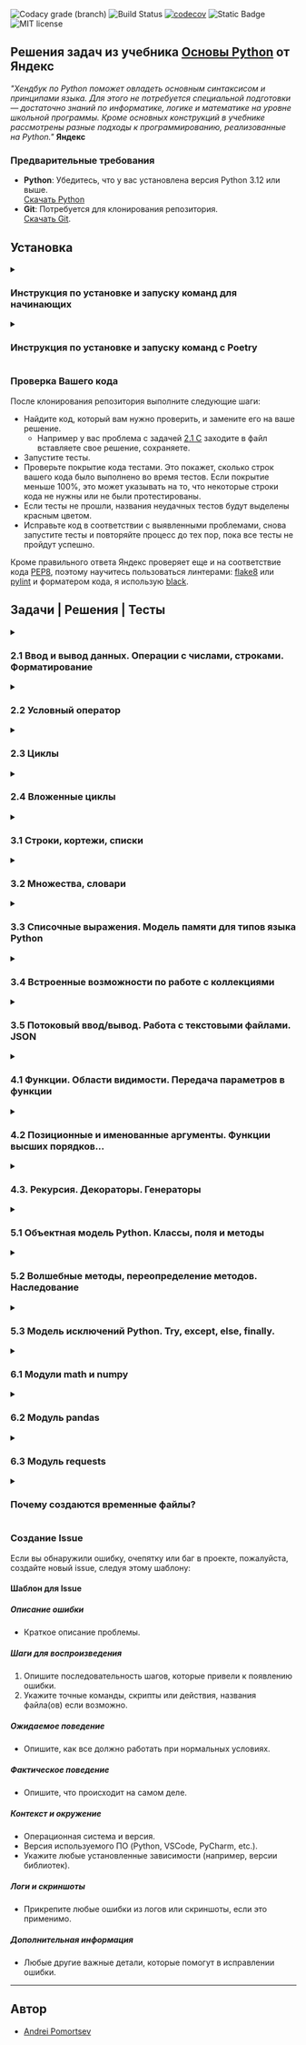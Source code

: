 ![Codacy grade (branch)](https://img.shields.io/codacy/grade/63f71a9c86ce4a0492af52c23628b78a/main)
![Build Status](https://github.com/andreypomortsev/yndx-python-handbook/actions/workflows/ci.yml/badge.svg)
[![codecov](https://codecov.io/gh/andreypomortsev/yndx-python-handbook/branch/main/graph/badge.svg?token=WPUYVICKGT)](https://codecov.io/gh/andreypomortsev/yndx-python-handbook)
![Static Badge](https://img.shields.io/badge/Python-3.12%2B-blue)
![MIT license](https://img.shields.io/badge/License-MIT-blue.svg)

## Решения задач из учебника [Основы Python](https://education.yandex.ru/handbook/python) от Яндекс

_"Хендбук по Python поможет овладеть основным синтаксисом и принципами языка. Для этого не потребуется специальной подготовки — достаточно знаний по информатике, логике и математике на уровне школьной программы. Кроме основных конструкций в учебнике рассмотрены разные подходы к программированию, реализованные на Python."_ **Яндекс**

### Предварительные требования

- **Python**: Убедитесь, что у вас установлена версия Python 3.12 или выше.\
[Скачать Python](https://www.python.org/downloads/)
- **Git**: Потребуется для клонирования репозитория.\
[Скачать Git](https://git-scm.com/downloads).

## Установка

<details>
<summary><h3>Инструкция по установке и запуску команд для начинающих</h3></summary>

### Шаги установки (без использования venv)

1. **Клонируйте репозиторий**:
   ```bash
   git clone https://github.com/andreypomortsev/yndx-python-handbook
   cd yndx-python-handbook
   ```

2. **Установите зависимости**:
   Установите все необходимые пакеты из файла `requirements.txt`:

   ```bash
   pip install -r requirements.txt
   ```

#### Форматирование кода по PEP8

Для форматирования кода с использованием `black` и сортировка импортов `isort`:
```bash
black . --line-length=79
isort .
```

#### Запуск всех тестов

Запустите все тесты из директории `tests`:
```bash
pytest
```

#### Запуск всех тестов в режиме отладки

Чтобы увидеть расширенные логи во время тестов:
```bash
pytest -vv
```

#### Запуск тестов для конкретного параграфа

Чтобы запустить тесты только для задач в определенной папке (например, `2.1`), используйте:
```bash
pytest tests/2.1
```

#### Запуск тестов для конкретной задачи

Для тестирования отдельной задачи (например, задачи `Q` из папки `2.3`):
```bash
pytest tests/2.3/test_23_q.py
```

#### Создание отчета о покрытии тестами в формате HTML

Чтобы сгенерировать HTML-отчет по покрытию:
```bash
pytest --cov-report html
```

После выполнения этой команды отчет будет доступен в `htmlcov/index.html`.

#### Создание отчета о покрытии тестами в формате XML

Для генерации отчета в формате XML:
```bash
pytest --cov-report xml
```

#### Запуск линтера flake8

Чтобы проверить код на ошибки стиля и потенциальные проблемы:
```bash
flake8 .
```

---

##### Примечание
Эти команды позволяют вручную выполнять все основные задачи по тестированию и форматированию кода в проекте.

</details>

<details>
<summary><h3>Инструкция по установке и запуску команд с Poetry</h3></summary>

### Установка Poetry

- **Windows**:

  ```powershell
  (Invoke-WebRequest -Uri https://install.python-poetry.org -UseBasicParsing).Content | py -
  ```

- **Unix-like OS (Linux/macOS)**:

  ```sh
  curl -sSL https://install.python-poetry.org | python3 -
  ```

#### Проверка успешной установки Poetry

```sh
poetry --version
```

### Шаги установки c poetry

1. **Клонируйте репозиторий**:
   ```bash
   git clone https://github.com/andreypomortsev/yndx-python-handbook
   cd yndx-python-handbook
   ```

2. **Установите зависимости и создайтк виртуальное окружение**:
   - **Windows**:

  ```powershell
  pip install poetry -q
  poetry install
  poetry shell
  ```

  - **Unix-like OS (Linux/macOS)**:

    ```sh
    make setup
    ```

#### Форматирование кода (PEP8)

- **Windows**:

  ```powershell
  poetry run black . --line-length=79
  poetry run isort .
  ```

- **Unix-like OS (Linux/macOS)**:

  ```sh
  make format
  ```

#### Запуск тестов

- **Все тесты в репозитории**:

  - **Windows**:

    ```powershell
    poetry run pytest
    ```

  - **Unix-like OS (Linux/macOS)**:

    ```sh
    make test
    ```

- **Тесты в дебаг-режиме**:

  - **Windows**:

    ```powershell
    poetry run pytest -vv
    ```

  - **Unix-like OS (Linux/macOS)**:

    ```sh
    make debug
    ```

- **Запуск тестов для отдельного параграфа (например, 2.1)**:

  - **Windows**:

    ```powershell
    poetry run pytest tests\2.1
    ```

  - **Unix-like OS (Linux/macOS)**:

    ```sh
    make test-dir-2.1
    ```

- **Запуск теста для одной задачи (например, тест задачи Q в параграфе 2.3)**:

  - **Windows**:

    ```powershell
    poetry run pytest tests\2.3\test_23_q.py
    ```

  - **Unix-like OS (Linux/macOS)**:

    ```sh
    make test-file-2.3-Q
    ```

#### Генерация отчётов покрытия тестами

- **HTML Отчёт**:

  - **Windows**:

    ```powershell
    poetry run pytest --cov-report=html
    ```

  - **Unix-like OS (Linux/macOS)**:

    ```sh
    make test-report-html
    ```

  После выполнения откройте файл `htmlcov/index.html` для просмотра отчёта.

- **XML Отчёт**:

  - **Windows**:

    ```powershell
    poetry run pytest --cov-report=xml
    ```

  - **Unix-like OS (Linux/macOS)**:

    ```sh
    make test-report-xml
    ```

#### Линтинг с flake8

- **Windows**:

  ```powershell
  poetry run flake8 .
  ```

- **Unix-like OS (Linux/macOS)**:

  ```sh
  make lint
  ```

#### Форматирование кода с black и isort

- **Windows**:

  ```powershell
  poetry run black . --line-length=79
  poetry run isort .
  ```

- **Unix-like OS (Linux/macOS)**:

  ```sh
  make format
  ```

#### Удаление лишних файлов

- **Windows**:

  ```powershell
  find . -name '*.pyc' -delete
  find . -name '__pycache__' -delete
  find ../. -name '.coverage' -delete
  ```

- **Unix-like OS (Linux/macOS)**:

  ```sh
  make clean
  ```

---

##### Примечания

- Для пользователей **Windows**: все команды выполняются через `poetry run`, чтобы обеспечить совместимость с системой.
- Для пользователей **Unix-like OS**: можно использовать как `make` для упрощения команд, так и команды для **Windows**.

</details>

</details>

### Проверка Вашего кода

После клонирования репозитория выполните следующие шаги:

- Найдите код, который вам нужно проверить, и замените его на ваше решение.
  - Например у вас проблема с задачей [2.1 C](./solutions/2.1/c.py) заходите в файл вставляете свое решение, сохраняете.
- Запустите тесты.
- Проверьте покрытие кода тестами. Это покажет, сколько строк вашего кода было выполнено во время тестов. Если покрытие меньше 100%, это может указывать на то, что некоторые строки кода не нужны или не были протестированы.
- Если тесты не прошли, названия неудачных тестов будут выделены красным цветом.
- Исправьте код в соответствии с выявленными проблемами, снова запустите тесты и повторяйте процесс до тех пор, пока все тесты не пройдут успешно.

Кроме правильного ответа Яндекс проверяет еще и на соответствие кода [PEP8](https://github.com/Searge/mipt_oop/blob/master/week_1/readme.md), поэтому научитесь пользоваться линтерами: [flake8](https://flake8.pycqa.org/en/latest/) или [pylint](https://pypi.org/project/pylint/) и форматером кода, я использую [black](https://black.readthedocs.io/en/stable/index.html).

## Задачи | Решения | Тесты

<details>

<summary><h3>2.1 Ввод и вывод данных. Операции с числами, строками. Форматирование</h3></summary>

- [Теория Ввод и вывод данных. Операции с числами, строками. Форматирование](https://education.yandex.ru/handbook/python/article/vvod-i-vyvod-dannykh-operatsii-s-chislami-strokami-formatirovaniye)
  
### [Тестовые данные для задач](./tests/data/test_data_21.py)
  
| Задачи               | Решения              | Тесты                |
|----------------------|----------------------|----------------------|
| А. [Привет, Яндекс!](./problems/russian/2.1/problem_21_a_ru.md) | [✅](./solutions/2.1/21_a.py) | [✅](./tests/2.1/test_21_a.py) |
| B. [Привет, всем!](./problems/russian/2.1/problem_21_b_ru.md) | [✅](./solutions/2.1/21_b.py) | [✅](./tests/2.1/test_21_b.py) |
| C. [Излишняя автоматизация](./problems/russian/2.1/problem_21_c_ru.md) | [✅](./solutions/2.1/21_c.py) | [✅](./tests/2.1/test_21_c.py) |
| D. [Сдача](./problems/russian/2.1/problem_21_d_ru.md) | [✅](./solutions/2.1/21_d.py) | [✅](./tests/2.1/test_21_d.py) |
| E. [Магазин](./problems/russian/2.1/problem_21_e_ru.md) | [✅](./solutions/2.1/21_e.py) | [✅](./tests/2.1/test_21_e.py) |
| F. [Чек](./problems/russian/2.1/problem_21_f_ru.md) | [✅](./solutions/2.1/21_f.py) | [✅](./tests/2.1/test_21_f.py) |
| G. [Делу — время, потехе — час](./problems/russian/2.1/problem_21_g_ru.md) | [✅](./solutions/2.1/21_g.py) | [✅](./tests/2.1/test_21_g.py) |
| H. [Наказание](./problems/russian/2.1/problem_21_h_ru.md) | [✅](./solutions/2.1/21_h.py) | [✅](./tests/2.1/test_21_h.py) |
| I. [Деловая колбаса](./problems/russian/2.1/problem_21_i_ru.md) | [✅](./solutions/2.1/21_i.py) | [✅](./tests/2.1/test_21_i.py) |
| J. [Детский сад — штаны на лямках](./problems/russian/2.1/problem_21_j_ru.md) | [✅](./solutions/2.1/21_j.py) | [✅](./tests/2.1/test_21_j.py) |
| K. [Автоматизация игры](./problems/russian/2.1/problem_21_k_ru.md) | [✅](./solutions/2.1/21_k.py) | [✅](./tests/2.1/test_21_k.py) |
| L. [Интересное сложение](./problems/russian/2.1/problem_21_l_ru.md) | [✅](./solutions/2.1/21_l.py) | [✅](./tests/2.1/test_21_l.py) |
| M. [Дед Мороз и конфеты](./problems/russian/2.1/problem_21_m_ru.md) | [✅](./solutions/2.1/21_m.py) | [✅](./tests/2.1/test_21_m.py) |
| N. [Шарики и ручки](./problems/russian/2.1/problem_21_n_ru.md) | [✅](./solutions/2.1/21_n.py) | [✅](./tests/2.1/test_21_n.py) |
| O. [В ожидании доставки](./problems/russian/2.1/problem_21_o_ru.md) | [✅](./solutions/2.1/21_o.py) | [✅](./tests/2.1/test_21_o.py) |
| P. [Доставка](./problems/russian/2.1/problem_21_p_ru.md) | [✅](./solutions/2.1/21_p.py) | [✅](./tests/2.1/test_21_p.py) |
| Q. [Ошибка кассового аппарата](./problems/russian/2.1/problem_21_q_ru.md) | [✅](./solutions/2.1/21_q.py) | [✅](./tests/2.1/test_21_q.py) |
| R. [Сдача 10](./problems/russian/2.1/problem_21_r_ru.md) | [✅](./solutions/2.1/21_r.py) | [✅](./tests/2.1/test_21_r.py) |
| S. [Украшение чека](./problems/russian/2.1/problem_21_s_ru.md) | [✅](./solutions/2.1/21_s.py) | [✅](./tests/2.1/test_21_s.py) |
| T. [Мухи отдельно, котлеты отдельно](./problems/russian/2.1/problem_21_t_ru.md) | [✅](./solutions/2.1/21_t.py) | [✅](./tests/2.1/test_21_t.py) |

</details>

<details>
<summary><h3>2.2 Условный оператор</h3></summary>

- [Теория Условный оператор](https://education.yandex.ru/handbook/python/article/uslovnyy-operator)

### [Тестовые данные для задач](./tests/data/test_data_22.py)

| Задачи               | Решения              | Тесты                |
|----------------------|----------------------|----------------------|
| А. [Просто здравствуй, просто как дела](./problems/russian/2.2/problem_22_a_ru.md) | [✅](./solutions/2.2/22_a.py) | [✅](./tests/2.2/test_22_a.py) |
| B. [Кто быстрее?](./problems/russian/2.2/problem_22_b_ru.md) | [✅](./solutions/2.2/22_b.py) | [✅](./tests/2.2/test_22_b.py) |
| C. [Кто быстрее на этот раз?](./problems/russian/2.2/problem_22_c_ru.md) | [✅](./solutions/2.2/22_c.py) | [✅](./tests/2.2/test_22_c.py) |
| D. [Список победителей](./problems/russian/2.2/problem_22_d_ru.md) | [✅](./solutions/2.2/22_d.py) | [✅](./tests/2.2/test_22_d.py) |
| E. [Яблоки](./problems/russian/2.2/problem_22_e_ru.md) | [✅](./solutions/2.2/22_e.py) | [✅](./tests/2.2/test_22_e.py) |
| F. [Сила прокрастинации](./problems/russian/2.2/problem_22_f_ru.md) | [✅](./solutions/2.2/22_f.py) | [✅](./tests/2.2/test_22_f.py) |
| G. [А роза упала на лапу Азора](./problems/russian/2.2/problem_22_g_ru.md) | [✅](./solutions/2.2/22_g.py) | [✅](./tests/2.2/test_22_g.py) |
| H. [Зайка — 1](./problems/russian/2.2/problem_22_h_ru.md) | [✅](./solutions/2.2/22_h.py) | [✅](./tests/2.2/test_22_h.py) |
| I. [Первому игроку приготовиться](./problems/russian/2.2/problem_22_i_ru.md) | [✅](./solutions/2.2/22_i.py) | [✅](./tests/2.2/test_22_i.py) |
| J. [Лучшая защита — шифрование](./problems/russian/2.2/problem_22_j_ru.md) | [✅](./solutions/2.2/22_j.py) | [✅](./tests/2.2/test_22_j.py) |
| K. [Красота спасёт мир](./problems/russian/2.2/problem_22_k_ru.md) | [✅](./solutions/2.2/22_k.py) | [✅](./tests/2.2/test_22_k.py) |
| L. [Музыкальный инструмент](./problems/russian/2.2/problem_22_l_ru.md) | [✅](./solutions/2.2/22_l.py) | [✅](./tests/2.2/test_22_l.py) |
| M. [Властелин Чисел: Братство общей цифры](./problems/russian/2.2/problem_22_m_ru.md) | [✅](./solutions/2.2/22_m.py) | [✅](./tests/2.2/test_22_m.py) |
| N. [Властелин Чисел: Две Башни](./problems/russian/2.2/problem_22_n_ru.md) | [✅](./solutions/2.2/22_n.py) | [✅](./tests/2.2/test_22_n.py) |
| O. [Властелин Чисел: Возвращение Цезаря](./problems/russian/2.2/problem_22_o_ru.md) | [✅](./solutions/2.2/22_o.py) | [✅](./tests/2.2/test_22_o.py) |
| P. [Легенды велогонок возвращаются: кто быстрее?](./problems/russian/2.2/problem_22_p_ru.md) | [✅](./solutions/2.2/22_p.py) | [✅](./tests/2.2/test_22_p.py) |
| Q. [Корень зла](./problems/russian/2.2/problem_22_q_ru.md) | [✅](./solutions/2.2/22_q.py) | [✅](./tests/2.2/test_22_q.py) |
| R. [Территория зла](./problems/russian/2.2/problem_22_r_ru.md) | [✅](./solutions/2.2/22_r.py) | [✅](./tests/2.2/test_22_r.py) |
| S. [Автоматизация безопасности](./problems/russian/2.2/problem_22_s_ru.md) | [✅](./solutions/2.2/22_s.py) | [✅](./tests/2.2/test_22_s.py) |
| T. [Зайка — 2](./problems/russian/2.2/problem_22_t_ru.md) | [✅](./solutions/2.2/22_t.py) | [✅](./tests/2.2/test_22_t.py) |

</details>

<details>
<summary><h3>2.3 Циклы</h3></summary>

- [Теория Циклы](https://education.yandex.ru/handbook/python/article/cikly)

### [Тестовые данные для задач](./tests/data/test_data_23.py)

| Задачи               | Решения              | Тесты                |
|----------------------|----------------------|----------------------|
| А. [Раз, два, три! Ёлочка, гори!](./problems/russian/2.3/problem_23_a_ru.md) | [✅](./solutions/2.3/23_a.py) | [✅](./tests/2.3/test_23_a.py) |
| B. [Зайка — 3](./problems/russian/2.3/problem_23_b_ru.md) | [✅](./solutions/2.3/23_b.py) | [✅](./tests/2.3/test_23_b.py) |
| C. [Считалочка](./problems/russian/2.3/problem_23_c_ru.md) | [✅](./solutions/2.3/23_c.py) | [✅](./tests/2.3/test_23_c.py) |
| D. [Считалочка 2.0](./problems/russian/2.3/problem_23_d_ru.md) | [✅](./solutions/2.3/23_d.py) | [✅](./tests/2.3/test_23_d.py) |
| E. [Внимание! Акция!](./problems/russian/2.3/problem_23_e_ru.md) | [✅](./solutions/2.3/23_e.py) | [✅](./tests/2.3/test_23_e.py) |
| F. [НОД](./problems/russian/2.3/problem_23_f_ru.md) | [✅](./solutions/2.3/23_f.py) | [✅](./tests/2.3/test_23_f.py) |
| G. [НОК](./problems/russian/2.3/problem_23_g_ru.md) | [✅](./solutions/2.3/23_g.py) | [✅](./tests/2.3/test_23_g.py) |
| H. [Излишняя автоматизация 2.0](./problems/russian/2.3/problem_23_h_ru.md) | [✅](./solutions/2.3/23_h.py) | [✅](./tests/2.3/test_23_h.py) |
| I. [Факториал](./problems/russian/2.3/problem_23_i_ru.md) | [✅](./solutions/2.3/23_i.py) | [✅](./tests/2.3/test_23_i.py) |
| J. [Маршрут построен](./problems/russian/2.3/problem_23_j_ru.md) | [✅](./solutions/2.3/23_j.py) | [✅](./tests/2.3/test_23_j.py) |
| K. [Цифровая сумма](./problems/russian/2.3/problem_23_k_ru.md) | [✅](./solutions/2.3/23_k.py) | [✅](./tests/2.3/test_23_k.py) |
| L. [Сильная цифра](./problems/russian/2.3/problem_23_l_ru.md) | [✅](./solutions/2.3/23_l.py) | [✅](./tests/2.3/test_23_l.py) |
| M. [Первому игроку приготовиться 2.0](./problems/russian/2.3/problem_23_m_ru.md) | [✅](./solutions/2.3/23_m.py) | [✅](./tests/2.3/test_23_m.py) |
| N. [Простая задача](./problems/russian/2.3/problem_23_n_ru.md) | [✅](./solutions/2.3/23_n.py) | [✅](./tests/2.3/test_23_n.py) |
| O. [Зайка - 4](./problems/russian/2.3/problem_23_o_ru.md) | [✅](./solutions/2.3/23_o.py) | [✅](./tests/2.3/test_23_o.py) |
| P. [А роза упала на лапу Азора 2.0](./problems/russian/2.3/problem_23_p_ru.md) | [✅](./solutions/2.3/23_p.py) | [✅](./tests/2.3/test_23_p.py) |
| Q. [Чётная чистота](./problems/russian/2.3/problem_23_q_ru.md) | [✅](./solutions/2.3/23_q.py) | [✅](./tests/2.3/test_23_q.py) |
| R. [Простая задача 2.0](./problems/russian/2.3/problem_23_r_ru.md) | [✅](./solutions/2.3/23_r.py) | [✅](./tests/2.3/test_23_r.py) |
| S. [Игра в «Угадайку»](./problems/russian/2.3/problem_23_s_ru.md) | [✅](./solutions/2.3/23_s.py) | [✅](./tests/2.3/test_23_s.py) |
| T. [Хайпанём немножечко!](./problems/russian/2.3/problem_23_t_ru.md) | [✅](./solutions/2.3/23_t.py) | [✅](./tests/2.3/test_23_t.py) |

</details>

<details>
<summary><h3>2.4 Вложенные циклы</h3></summary>

- [Теория Вложенные циклы](https://education.yandex.ru/handbook/python/article/vlozhennye-cikly)

### [Тестовые данные для задач](./tests/data/test_data_24.py)

| Задачи               | Решения              | Тесты                |
|----------------------|----------------------|----------------------|
| А. [Таблица умножения](./problems/russian/2.4/problem_24_a_ru.md) | [✅](./solutions/2.4/24_a.py) | [✅](./tests/2.4/test_24_a.py) |
| B. [Не таблица умножения](./problems/russian/2.4/problem_24_b_ru.md) | [✅](./solutions/2.4/24_b.py) | [✅](./tests/2.4/test_24_b.py) |
| C. [Новогоднее настроение](./problems/russian/2.4/problem_24_c_ru.md) | [✅](./solutions/2.4/24_c.py) | [✅](./tests/2.4/test_24_c.py) |
| D. [Суммарная сумма](./problems/russian/2.4/problem_24_d_ru.md) | [✅](./solutions/2.4/24_d.py) | [✅](./tests/2.4/test_24_d.py) |
| E. [Зайка — 5](./problems/russian/2.4/problem_24_e_ru.md) | [✅](./solutions/2.4/24_e.py) | [✅](./tests/2.4/test_24_e.py) |
| F. [НОД 2.0](./problems/russian/2.4/problem_24_f_ru.md) | [✅](./solutions/2.4/24_f.py) | [✅](./tests/2.4/test_24_f.py) |
| G. [На старт! Внимание! Марш!](./problems/russian/2.4/problem_24_g_ru.md) | [✅](./solutions/2.4/24_g.py) | [✅](./tests/2.4/test_24_g.py) |
| H. [Максимальная сумма](./problems/russian/2.4/problem_24_h_ru.md) | [✅](./solutions/2.4/24_h.py) | [✅](./tests/2.4/test_24_h.py) |
| I. [Большое число](./problems/russian/2.4/problem_24_i_ru.md) | [✅](./solutions/2.4/24_i.py) | [✅](./tests/2.4/test_24_i.py) |
| J. [Мы делили апельсин](./problems/russian/2.4/problem_24_j_ru.md) | [✅](./solutions/2.4/24_j.py) | [✅](./tests/2.4/test_24_j.py) |
| K. [Простая задача 3.0](./problems/russian/2.4/problem_24_k_ru.md) | [✅](./solutions/2.4/24_k.py) | [✅](./tests/2.4/test_24_k.py) |
| L. [Числовой прямоугольник](./problems/russian/2.4/problem_24_l_ru.md) | [✅](./solutions/2.4/24_l.py) | [✅](./tests/2.4/test_24_l.py) |
| M. [Числовой прямоугольник 2.0](./problems/russian/2.4/problem_24_m_ru.md) | [✅](./solutions/2.4/24_m.py) | [✅](./tests/2.4/test_24_m.py) |
| N. [Числовая змейка](./problems/russian/2.4/problem_24_n_ru.md) | [✅](./solutions/2.4/24_n.py) | [✅](./tests/2.4/test_24_n.py) |
| O. [Числовая змейка 2.0](./problems/russian/2.4/problem_24_o_ru.md) | [✅](./solutions/2.4/24_o.py) | [✅](./tests/2.4/test_24_o.py) |
| P. [Редизайн таблицы умножения](./problems/russian/2.4/problem_24_p_ru.md) | [✅](./solutions/2.4/24_p.py) | [✅](./tests/2.4/test_24_p.py) |
| Q. [А роза упала на лапу Азора 3.0](./problems/russian/2.4/problem_24_q_ru.md) | [✅](./solutions/2.4/24_q.py) | [✅](./tests/2.4/test_24_q.py) |
| R. [Новогоднее настроение 2.0](./problems/russian/2.4/problem_24_r_ru.md) | [✅](./solutions/2.4/24_r.py) | [✅](./tests/2.4/test_24_r.py) |
| S. [Числовой квадрат](./problems/russian/2.4/problem_24_s_ru.md) | [✅](./solutions/2.4/24_s.py) | [✅](./tests/2.4/test_24_s.py) |
| T. [Математическая выгода](./problems/russian/2.4/problem_24_t_ru.md) | [✅](./solutions/2.4/24_t.py) | [✅](./tests/2.4/test_24_t.py) |

</details>

<details>
<summary><h3>3.1 Строки, кортежи, списки</h3></summary>

- [Теория Строки, кортежи, списки](https://education.yandex.ru/handbook/python/article/stroki-kortezhi-spiski)

### [Тестовые данные для задач](./tests/data/test_data_31.py)

| Задачи               | Решения              | Тесты                |
|----------------------|----------------------|----------------------|
| А. [Азбука](./problems/russian/3.1/problem_31_a_ru.md) | [✅](./solutions/3.1/31_a.py) | [✅](./tests/3.1/test_31_a.py) |
| B. [Кручу-верчу](./problems/russian/3.1/problem_31_b_ru.md) | [✅](./solutions/3.1/31_b.py) | [✅](./tests/3.1/test_31_b.py) |
| C. [Анонс новости](./problems/russian/3.1/problem_31_c_ru.md) | [✅](./solutions/3.1/31_c.py) | [✅](./tests/3.1/test_31_c.py) |
| D. [Очистка данных](./problems/russian/3.1/problem_31_d_ru.md) | [✅](./solutions/3.1/31_d.py) | [✅](./tests/3.1/test_31_d.py) |
| E. [А роза упала на лапу Азора 4.0](./problems/russian/3.1/problem_31_e_ru.md) | [✅](./solutions/3.1/31_e.py) | [✅](./tests/3.1/test_31_e.py) |
| F. [Зайка — 6](./problems/russian/3.1/problem_31_f_ru.md) | [✅](./solutions/3.1/31_f.py) | [✅](./tests/3.1/test_31_f.py) |
| G. [А и Б сидели на трубе](./problems/russian/3.1/problem_31_g_ru.md) | [✅](./solutions/3.1/31_g.py) | [✅](./tests/3.1/test_31_g.py) |
| H. [Зайка — 7](./problems/russian/3.1/problem_31_h_ru.md) | [✅](./solutions/3.1/31_h.py) | [✅](./tests/3.1/test_31_h.py) |
| I. [Без комментариев](./problems/russian/3.1/problem_31_i_ru.md) | [✅](./solutions/3.1/31_i.py) | [✅](./tests/3.1/test_31_i.py) |
| J. [Частотный анализ на минималках](./problems/russian/3.1/problem_31_j_ru.md) | [✅](./solutions/3.1/31_j.py) | [✅](./tests/3.1/test_31_j.py) |
| K. [Найдётся всё](./problems/russian/3.1/problem_31_k_ru.md) | [✅](./solutions/3.1/31_k.py) | [✅](./tests/3.1/test_31_k.py) |
| L. [Меню питания](./problems/russian/3.1/problem_31_l_ru.md) | [✅](./solutions/3.1/31_l.py) | [✅](./tests/3.1/test_31_l.py) |
| M. [Массовое возведение в степень](./problems/russian/3.1/problem_31_m_ru.md) | [✅](./solutions/3.1/31_m.py) | [✅](./tests/3.1/test_31_m.py) |
| N. [Массовое возведение в степень 3.0](./problems/russian/3.1/problem_31_n_ru.md) | [✅](./solutions/3.1/31_n.py) | [✅](./tests/3.1/test_31_n.py) |
| O. [НОД 3.0](./problems/russian/3.1/problem_31_o_ru.md) | [✅](./solutions/3.1/31_o.py) | [✅](./tests/3.1/test_31_o.py) |
| P. [Анонс новости 3.0](./problems/russian/3.1/problem_31_p_ru.md) | [✅](./solutions/3.1/31_p.py) | [✅](./tests/3.1/test_31_p.py) |
| Q. [А роза упала на лапу Азора 5.0](./problems/russian/3.1/problem_31_q_ru.md) | [✅](./solutions/3.1/31_q.py) | [✅](./tests/3.1/test_31_q.py) |
| R. [RLE](./problems/russian/3.1/problem_31_r_ru.md) | [✅](./solutions/3.1/31_r.py) | [✅](./tests/3.1/test_31_r.py) |
| S. [Польский калькулятор](./problems/russian/3.1/problem_31_s_ru.md) | [✅](./solutions/3.1/31_s.py) | [✅](./tests/3.1/test_31_s.py) |
| T. [Польский калькулятор — 2](./problems/russian/3.1/problem_31_t_ru.md) | [✅](./solutions/3.1/31_t.py) | [✅](./tests/3.1/test_31_t.py) |

</details>

<details>
<summary><h3>3.2 Множества, словари</h3></summary>

- [Теория Множества, словари](https://education.yandex.ru/handbook/python/article/mnozhestva-slovari)

### [Тестовые данные для задач](./tests/data/test_data_32.py)

| Задачи               | Решения              | Тесты                |
|----------------------|----------------------|----------------------|
| А. [Символическая выжимка](./problems/russian/3.2/problem_32_a_ru.md) | [✅](./solutions/3.2/32_a.py) | [✅](./tests/3.2/test_32_a.py) |
| B. [Символическая разница](./problems/russian/3.2/problem_32_b_ru.md) | [✅](./solutions/3.2/32_b.py) | [✅](./tests/3.2/test_32_b.py) |
| C. [Зайка — 8](./problems/russian/3.2/problem_32_c_ru.md) | [✅](./solutions/3.2/32_c.py) | [✅](./tests/3.2/test_32_c.py) |
| D. [Кашееды](./problems/russian/3.2/problem_32_d_ru.md) | [✅](./solutions/3.2/32_d.py) | [✅](./tests/3.2/test_32_d.py) |
| E. [Кашееды — 2](./problems/russian/3.2/problem_32_e_ru.md) | [✅](./solutions/3.2/32_e.py) | [✅](./tests/3.2/test_32_e.py) |
| F. [Кашееды — 3](./problems/russian/3.2/problem_32_f_ru.md) | [✅](./solutions/3.2/32_f.py) | [✅](./tests/3.2/test_32_f.py) |
| G. [Азбука Морзе](./problems/russian/3.2/problem_32_g_ru.md) | [✅](./solutions/3.2/32_g.py) | [✅](./tests/3.2/test_32_g.py) |
| H. [Кашееды — 4](./problems/russian/3.2/problem_32_h_ru.md) | [✅](./solutions/3.2/32_h.py) | [✅](./tests/3.2/test_32_h.py) |
| I. [Зайка — 9](./problems/russian/3.2/problem_32_i_ru.md) | [✅](./solutions/3.2/32_i.py) | [✅](./tests/3.2/test_32_i.py) |
| J. [Транслитерация](./problems/russian/3.2/problem_32_j_ru.md) | [✅](./solutions/3.2/32_j.py) | [✅](./tests/3.2/test_32_j.py) |
| K. [Однофамильцы](./problems/russian/3.2/problem_32_k_ru.md) | [✅](./solutions/3.2/32_k.py) | [✅](./tests/3.2/test_32_k.py) |
| L. [Однофамильцы — 2](./problems/russian/3.2/problem_32_l_ru.md) | [✅](./solutions/3.2/32_l.py) | [✅](./tests/3.2/test_32_l.py) |
| M. [Дайте чего-нибудь новенького!](./problems/russian/3.2/problem_32_m_ru.md) | [✅](./solutions/3.2/32_m.py) | [✅](./tests/3.2/test_32_m.py) |
| N. [Это будет шедевр!](./problems/russian/3.2/problem_32_n_ru.md) | [✅](./solutions/3.2/32_n.py) | [✅](./tests/3.2/test_32_n.py) |
| O. [Двоичная статистика!](./problems/russian/3.2/problem_32_o_ru.md) | [✅](./solutions/3.2/32_o.py) | [✅](./tests/3.2/test_32_o.py) |
| P. [Зайка — 10](./problems/russian/3.2/problem_32_p_ru.md) | [✅](./solutions/3.2/32_p.py) | [✅](./tests/3.2/test_32_p.py) |
| Q. [Друзья друзей](./problems/russian/3.2/problem_32_q_ru.md) | [✅](./solutions/3.2/32_q.py) | [✅](./tests/3.2/test_32_q.py) |
| R. [Карта сокровищ](./problems/russian/3.2/problem_32_r_ru.md) | [✅](./solutions/3.2/32_r.py) | [✅](./tests/3.2/test_32_r.py) |
| S. [Частная собственность](./problems/russian/3.2/problem_32_s_ru.md) | [✅](./solutions/3.2/32_s.py) | [✅](./tests/3.2/test_32_s.py) |
| T. [Простая задача 4.0](./problems/russian/3.2/problem_32_t_ru.md) | [✅](./solutions/3.2/32_t.py) | [✅](./tests/3.2/test_32_t.py) |

</details>

<details>
<summary><h3>3.3 Списочные выражения. Модель памяти для типов языка Python</h3></summary>

- [Теория Списочные выражения. Модель памяти для типов языка Python](https://education.yandex.ru/handbook/python/article/spisochnye-vyrazheniya-model-pamyati-dlya-tipov-yazyka-python)

### [Тестовые данные для задач](./tests/data/test_data_33.py)

| Задачи               | Решения              | Тесты                |
|----------------------|----------------------|----------------------|
| А. [Список квадратов](./problems/russian/3.3/problem_33_a_ru.md) | [✅](./solutions/3.3/33_a.py) | [✅](./tests/3.3/test_33_a.py) |
| B. [Таблица умножения 2.0](./problems/russian/3.3/problem_33_b_ru.md) | [✅](./solutions/3.3/33_b.py) | [✅](./tests/3.3/test_33_b.py) |
| C. [Длины всех слов](./problems/russian/3.3/problem_33_c_ru.md) | [✅](./solutions/3.3/33_c.py) | [✅](./tests/3.3/test_33_c.py) |
| D. [Множество нечетных чисел](./problems/russian/3.3/problem_33_d_ru.md) | [✅](./solutions/3.3/33_d.py) | [✅](./tests/3.3/test_33_d.py) |
| E. [Множество всех полных квадратов](./problems/russian/3.3/problem_33_e_ru.md) | [✅](./solutions/3.3/33_e.py) | [✅](./tests/3.3/test_33_e.py) |
| F. [Буквенная статистика](./problems/russian/3.3/problem_33_f_ru.md) | [✅](./solutions/3.3/33_f.py) | [✅](./tests/3.3/test_33_f.py) |
| G. [Делители](./problems/russian/3.3/problem_33_g_ru.md) | [✅](./solutions/3.3/33_g.py) | [✅](./tests/3.3/test_33_g.py) |
| H. [Аббревиатура](./problems/russian/3.3/problem_33_h_ru.md) | [✅](./solutions/3.3/33_h.py) | [✅](./tests/3.3/test_33_h.py) |
| I. [Преобразование в строку](./problems/russian/3.3/problem_33_i_ru.md) | [✅](./solutions/3.3/33_i.py) | [✅](./tests/3.3/test_33_i.py) |
| J. [RLE наоборот](./problems/russian/3.3/problem_33_j_ru.md) | [✅](./solutions/3.3/33_j.py) | [✅](./tests/3.3/test_33_j.py) |

</details>

<details>
<summary><h3>3.4 Встроенные возможности по работе с коллекциями</h3></summary>

- [Теория Встроенные возможности по работе с коллекциями](https://education.yandex.ru/handbook/python/article/vstroennye-vozmozhnosti-po-rabote-s-kollekciyami)

### [Тестовые данные для задач](./tests/data/test_data_34.py)

| Задачи               | Решения              | Тесты                |
|----------------------|----------------------|----------------------|
| А. [Автоматизация списка](./problems/russian/3.4/problem_34_a_ru.md) | [✅](./solutions/3.4/34_a.py) | [✅](./tests/3.4/test_34_a.py) |
| B. [Сборы на прогулку](./problems/russian/3.4/problem_34_b_ru.md) | [✅](./solutions/3.4/34_b.py) | [✅](./tests/3.4/test_34_b.py) |
| C. [Рациональная считалочка](./problems/russian/3.4/problem_34_c_ru.md) | [✅](./solutions/3.4/34_c.py) | [✅](./tests/3.4/test_34_c.py) |
| D. [Словарная ёлка](./problems/russian/3.4/problem_34_d_ru.md) | [✅](./solutions/3.4/34_d.py) | [✅](./tests/3.4/test_34_d.py) |
| E. [Список покупок](./problems/russian/3.4/problem_34_e_ru.md) | [✅](./solutions/3.4/34_e.py) | [✅](./tests/3.4/test_34_e.py) |
| F. [Колода карт](./problems/russian/3.4/problem_34_f_ru.md) | [✅](./solutions/3.4/34_f.py) | [✅](./tests/3.4/test_34_f.py) |
| G. [Игровая сетка](./problems/russian/3.4/problem_34_g_ru.md) | [✅](./solutions/3.4/34_g.py) | [✅](./tests/3.4/test_34_g.py) |
| H. [Меню питания 2.0](./problems/russian/3.4/problem_34_h_ru.md) | [✅](./solutions/3.4/34_h.py) | [✅](./tests/3.4/test_34_h.py) |
| I. [Таблица умножения 3.0](./problems/russian/3.4/problem_34_i_ru.md) | [✅](./solutions/3.4/34_i.py) | [✅](./tests/3.4/test_34_i.py) |
| J. [Мы делили апельсин 2.0](./problems/russian/3.4/problem_34_j_ru.md) | [✅](./solutions/3.4/34_j.py) | [✅](./tests/3.4/test_34_j.py) |
| K. [Числовой прямоугольник 3.0](./problems/russian/3.4/problem_34_k_ru.md) | [✅](./solutions/3.4/34_k.py) | [✅](./tests/3.4/test_34_k.py) |
| L. [Список покупок 2.0](./problems/russian/3.4/problem_34_l_ru.md) | [✅](./solutions/3.4/34_l.py) | [✅](./tests/3.4/test_34_l.py) |
| M. [Расстановка спортсменов](./problems/russian/3.4/problem_34_m_ru.md) | [✅](./solutions/3.4/34_m.py) | [✅](./tests/3.4/test_34_m.py) |
| N. [Спортивные гадания](./problems/russian/3.4/problem_34_n_ru.md) | [✅](./solutions/3.4/34_n.py) | [✅](./tests/3.4/test_34_n.py) |
| O. [Список покупок 3.0](./problems/russian/3.4/problem_34_o_ru.md) | [✅](./solutions/3.4/34_o.py) | [✅](./tests/3.4/test_34_o.py) |
| P. [Расклад таков...](./problems/russian/3.4/problem_34_p_ru.md) | [✅](./solutions/3.4/34_p.py) | [✅](./tests/3.4/test_34_p.py) |
| Q. [А есть ещё варианты?](./problems/russian/3.4/problem_34_q_ru.md) | [✅](./solutions/3.4/34_q.py) | [✅](./tests/3.4/test_34_q.py) |
| R. [Таблица истинности](./problems/russian/3.4/problem_34_r_ru.md) | [✅](./solutions/3.4/34_r.py) | [✅](./tests/3.4/test_34_r.py) |
| S. [Таблица истинности 2](./problems/russian/3.4/problem_34_s_ru.md) | [✅](./solutions/3.4/34_s.py) | [✅](./tests/3.4/test_34_s.py) |
| T. [Таблица истинности 3](./problems/russian/3.4/problem_34_t_ru.md) | [✅](./solutions/3.4/34_t.py) | [✅](./tests/3.4/test_34_t.py) |

</details>

<details>
<summary><h3>3.5 Потоковый ввод/вывод. Работа с текстовыми файлами. JSON</h3></summary>

- [Теория Потоковый ввод/вывод. Работа с текстовыми файлами. JSON](https://education.yandex.ru/handbook/python/article/potokovyj-vvodvyvod-rabota-s-tekstovymi-fajlami-json)

### [Тестовые данные для задач](./tests/data/test_data_35.py)

| Задачи               | Решения              | Тесты                |
|----------------------|----------------------|----------------------|
| А. [A+B+...](./problems/russian/3.5/problem_35_a_ru.md) | [✅](./solutions/3.5/35_a.py) | [✅](./tests/3.5/test_35_a.py) |
| B. [Средний рост](./problems/russian/3.5/problem_35_b_ru.md) | [✅](./solutions/3.5/35_b.py) | [✅](./tests/3.5/test_35_b.py) |
| C. [Без комментариев 2.0](./problems/russian/3.5/problem_35_c_ru.md) | [✅](./solutions/3.5/35_c.py) | [✅](./tests/3.5/test_35_c.py) |
| D. [Найдётся всё 2.0](./problems/russian/3.5/problem_35_d_ru.md) | [✅](./solutions/3.5/35_d.py) | [✅](./tests/3.5/test_35_d.py) |
| E. [А роза упала на лапу Азора 6.0](./problems/russian/3.5/problem_35_e_ru.md) | [✅](./solutions/3.5/35_e.py) | [✅](./tests/3.5/test_35_e.py) |
| F. [Транслитерация 2.0](./problems/russian/3.5/problem_35_f_ru.md) | [✅](./solutions/3.5/35_f.py) | [✅](./tests/3.5/test_35_f.py) |
| G. [Файловая статистика](./problems/russian/3.5/problem_35_g_ru.md) | [✅](./solutions/3.5/35_g.py) | [✅](./tests/3.5/test_35_g.py) |
| H. [Файловая разница](./problems/russian/3.5/problem_35_h_ru.md) | [✅](./solutions/3.5/35_h.py) | [✅](./tests/3.5/test_35_h.py) |
| I. [Файловая чистка](./problems/russian/3.5/problem_35_i_ru.md) | [✅](./solutions/3.5/35_i.py) | [✅](./tests/3.5/test_35_i.py) |
| J. [Хвост](./problems/russian/3.5/problem_35_j_ru.md) | [✅](./solutions/3.5/35_j.py) | [✅](./tests/3.5/test_35_j.py) |
| K. [Файловая статистика 2.0](./problems/russian/3.5/problem_35_k_ru.md) | [✅](./solutions/3.5/35_k.py) | [✅](./tests/3.5/test_35_k.py) |
| L. [Разделяй и властвуй](./problems/russian/3.5/problem_35_l_ru.md) | [✅](./solutions/3.5/35_l.py) | [✅](./tests/3.5/test_35_l.py) |
| M. [Обновление данных](./problems/russian/3.5/problem_35_m_ru.md) | [✅](./solutions/3.5/35_m.py) | [✅](./tests/3.5/test_35_m.py) |
| N. [Слияние данных](./problems/russian/3.5/problem_35_n_ru.md) | [✅](./solutions/3.5/35_n.py) | [✅](./tests/3.5/test_35_n.py) |
| O. [Поставь себя на моё место](./problems/russian/3.5/problem_35_o_ru.md) | [✅](./solutions/3.5/35_o.py) | [✅](./tests/3.5/test_35_o.py) |
| P. [Найдётся всё 3.0](./problems/russian/3.5/problem_35_p_ru.md) | [✅](./solutions/3.5/35_p.py) | [✅](./tests/3.5/test_35_p.py) |
| Q. [Прятки](./problems/russian/3.5/problem_35_q_ru.md) | [✅](./solutions/3.5/35_q.py) | [✅](./tests/3.5/test_35_q.py) |
| R. [Сколько вешать в байтах?](./problems/russian/3.5/problem_35_r_ru.md) | [✅](./solutions/3.5/35_r.py) | [✅](./tests/3.5/test_35_r.py) |
| S. [Это будет наш секрет](./problems/russian/3.5/problem_35_s_ru.md) | [✅](./solutions/3.5/35_s.py) | [✅](./tests/3.5/test_35_s.py) |
| T. [Файловая сумма](./problems/russian/3.5/problem_35_t_ru.md) | [✅](./solutions/3.5/35_t.py) | [✅](./tests/3.5/test_35_t.py) |

</details>

<details>
<summary><h3>4.1 Функции. Области видимости. Передача параметров в функции</h3></summary>

- [Теория Функции. Области видимости. Передача параметров в функции](https://education.yandex.ru/handbook/python/article/funkcii-oblasti-vidimosti-peredacha-parametrov-v-funkcii)

### [Тестовые данные для задач](./tests/data/test_data_41.py)

| Задачи               | Решения              | Тесты                |
|----------------------|----------------------|----------------------|
| А. [Функциональное приветствие](./problems/russian/4.1/problem_41_a_ru.md) | [✅](./solutions/4.1/41_a.py) | [✅](./tests/4.1/test_41_a.py) |
| B. [Функциональный НОД](./problems/russian/4.1/problem_41_b_ru.md) | [✅](./solutions/4.1/41_b.py) | [✅](./tests/4.1/test_41_b.py) |
| C. [Длина числа](./problems/russian/4.1/problem_41_c_ru.md) | [✅](./solutions/4.1/41_c.py) | [✅](./tests/4.1/test_41_c.py) |
| D. [Имя of the month](./problems/russian/4.1/problem_41_d_ru.md) | [✅](./solutions/4.1/41_d.py) | [✅](./tests/4.1/test_41_d.py) |
| E. [Числовая строка](./problems/russian/4.1/problem_41_e_ru.md) | [✅](./solutions/4.1/41_e.py) | [✅](./tests/4.1/test_41_e.py) |
| F. [Модернизация системы вывода](./problems/russian/4.1/problem_41_f_ru.md) | [✅](./solutions/4.1/41_f.py) | [✅](./tests/4.1/test_41_f.py) |
| G. [Шахматный «обед»](./problems/russian/4.1/problem_41_g_ru.md) | [✅](./solutions/4.1/41_g.py) | [✅](./tests/4.1/test_41_g.py) |
| H. [А роза упала на лапу Азора 7.0](./problems/russian/4.1/problem_41_h_ru.md) | [✅](./solutions/4.1/41_h.py) | [✅](./tests/4.1/test_41_h.py) |
| I. [Простая задача 5.0](./problems/russian/4.1/problem_41_i_ru.md) | [✅](./solutions/4.1/41_i.py) | [✅](./tests/4.1/test_41_i.py) |
| J. [Слияние](./problems/russian/4.1/problem_41_j_ru.md) | [✅](./solutions/4.1/41_j.py) | [✅](./tests/4.1/test_41_j.py) |

</details>

<details>
<summary><h3>4.2 Позиционные и именованные аргументы. Функции высших порядков...</h3></summary>

- [Теория Позиционные и именованные аргументы. Функции высших порядков. Лямбда-функции](https://education.yandex.ru/handbook/python/article/pozicionnye-i-imenovannye-argumenty-funkcii-vysshih-poryadkov-lyambda-funkcii)

### [Тестовые данные для задач](./tests/data/test_data_42.py)

| Задачи               | Решения              | Тесты                |
|----------------------|----------------------|----------------------|
| А. [Генератор списков](./problems/russian/4.2/problem_42_a_ru.md) | [✅](./solutions/4.2/42_a.py) | [✅](./tests/4.2/test_42_a.py) |
| B. [Генератор матриц](./problems/russian/4.2/problem_42_b_ru.md) | [✅](./solutions/4.2/42_b.py) | [✅](./tests/4.2/test_42_b.py) |
| C. [Функциональный нод 2.0](./problems/russian/4.2/problem_42_c_ru.md) | [✅](./solutions/4.2/42_c.py) | [✅](./tests/4.2/test_42_c.py) |
| D. [Имя of the month 2.0](./problems/russian/4.2/problem_42_d_ru.md) | [✅](./solutions/4.2/42_d.py) | [✅](./tests/4.2/test_42_d.py) |
| E. [Подготовка данных](./problems/russian/4.2/problem_42_e_ru.md) | [✅](./solutions/4.2/42_e.py) | [✅](./tests/4.2/test_42_e.py) |
| F. [Кофейня](./problems/russian/4.2/problem_42_f_ru.md) | [✅](./solutions/4.2/42_f.py) | [✅](./tests/4.2/test_42_f.py) |
| G. [В эфире рубрика «Эксперименты»](./problems/russian/4.2/problem_42_g_ru.md) | [✅](./solutions/4.2/42_g.py) | [✅](./tests/4.2/test_42_g.py) |
| H. [Длинная сортировка](./problems/russian/4.2/problem_42_h_ru.md) | [✅](./solutions/4.2/42_h.py) | [✅](./tests/4.2/test_42_h.py) |
| I. [Чётная фильтрация](./problems/russian/4.2/problem_42_i_ru.md) | [✅](./solutions/4.2/42_i.py) | [✅](./tests/4.2/test_42_i.py) |
| J. [Ключевой секрет](./problems/russian/4.2/problem_42_j_ru.md) | [✅](./solutions/4.2/42_j.py) | [✅](./tests/4.2/test_42_j.py) |

</details>

<details>
<summary><h3>4.3. Рекурсия. Декораторы. Генераторы</h3></summary>

- [Теория Рекурсия. Декораторы. Генераторы](https://education.yandex.ru/handbook/python/article/rekursiya-dekoratory-generatory)

### [Тестовые данные для задач](./tests/data/test_data_43.py)

| Задачи               | Решения              | Тесты                |
|----------------------|----------------------|----------------------|
| А. [Рекурсивный сумматор](./problems/russian/4.3/problem_43_a_ru.md) | [✅](./solutions/4.3/43_a.py) | [✅](./tests/4.3/test_43_a.py) |
| B. [Рекурсивный сумматор цифр](./problems/russian/4.3/problem_43_b_ru.md) | [✅](./solutions/4.3/43_b.py) | [✅](./tests/4.3/test_43_b.py) |
| C. [Многочлен N-ой степени](./problems/russian/4.3/problem_43_c_ru.md) | [✅](./solutions/4.3/43_c.py) | [✅](./tests/4.3/test_43_c.py) |
| D. [Декор результата](./problems/russian/4.3/problem_43_d_ru.md) | [✅](./solutions/4.3/43_d.py) | [✅](./tests/4.3/test_43_d.py) |
| E. [Накопление результата](./problems/russian/4.3/problem_43_e_ru.md) | [✅](./solutions/4.3/43_e.py) | [✅](./tests/4.3/test_43_e.py) |
| F. [Сортировка слиянием](./problems/russian/4.3/problem_43_f_ru.md) | [✅](./solutions/4.3/43_f.py) | [✅](./tests/4.3/test_43_f.py) |
| G. [Однотипность не порок](./problems/russian/4.3/problem_43_g_ru.md) | [✅](./solutions/4.3/43_g.py) | [✅](./tests/4.3/test_43_g.py) |
| H. [Генератор Фибоначчи](./problems/russian/4.3/problem_43_h_ru.md) | [✅](./solutions/4.3/43_h.py) | [✅](./tests/4.3/test_43_h.py) |
| I. [Циклический генератор](./problems/russian/4.3/problem_43_i_ru.md) | [✅](./solutions/4.3/43_i.py) | [✅](./tests/4.3/test_43_i.py) |
| J. ["Выпрямление" списка](./problems/russian/4.3/problem_43_j_ru.md) | [✅](./solutions/4.3/43_j.py) | [✅](./tests/4.3/test_43_j.py) |

</details>

<details>
<summary><h3>5.1 Объектная модель Python. Классы, поля и методы</h3></summary>

- [Теория Объектная модель Python. Классы, поля и методы](https://education.yandex.ru/handbook/python/article/obuektnaya-model-python-klassy-polya-i-metody)

### [Тестовые данные для задач](./tests/data/test_data_51.py)

| Задачи               | Решения              | Тесты                |
|----------------------|----------------------|----------------------|
| А. [Классная точка](./problems/russian/5.1/problem_51_a_ru.md) | [✅](./solutions/5.1/51_a.py) | [✅](./tests/5.1/test_51_a.py) |
| B. [Классная точка 2.0](./problems/russian/5.1/problem_51_b_ru.md) | [✅](./solutions/5.1/51_b.py) | [✅](./tests/5.1/test_51_b.py) |
| C. [Не нажимай красную кнопку!](./problems/russian/5.1/problem_51_c_ru.md) | [✅](./solutions/5.1/51_c.py) | [✅](./tests/5.1/test_51_c.py) |
| D. [Работа не волк](./problems/russian/5.1/problem_51_d_ru.md) | [✅](./solutions/5.1/51_d.py) | [✅](./tests/5.1/test_51_d.py) |
| E. [Классный прямоугольник](./problems/russian/5.1/problem_51_e_ru.md) | [✅](./solutions/5.1/51_e.py) | [✅](./tests/5.1/test_51_e.py) |
| F. [Классный прямоугольник 2.0](./problems/russian/5.1/problem_51_f_ru.md) | [✅](./solutions/5.1/51_f.py) | [✅](./tests/5.1/test_51_f.py) |
| G. [Классный прямоугольник 3.0](./problems/russian/5.1/problem_51_g_ru.md) | [✅](./solutions/5.1/51_g.py) | [✅](./tests/5.1/test_51_g.py) |
| H. [Шашки](./problems/russian/5.1/problem_51_h_ru.md) | [✅](./solutions/5.1/51_h.py) | [✅](./tests/5.1/test_51_h.py) |
| I. [Очередь](./problems/russian/5.1/problem_51_i_ru.md) | [✅](./solutions/5.1/51_i.py) | [✅](./tests/5.1/test_51_i.py) |
| J. [Стэк](./problems/russian/5.1/problem_51_j_ru.md) | [✅](./solutions/5.1/51_j.py) | [✅](./tests/5.1/test_51_j.py) |

</details>

<details>
<summary><h3>5.2 Волшебные методы, переопределение методов. Наследование</h3></summary>

- [Теория Волшебные методы, переопределение методов. Наследование](https://education.yandex.ru/handbook/python/article/volshebnye-metody-pereopredelenie-metodov-nasledovanie)

### [Тестовые данные для задач](./tests/data/test_data_52.py)

| Задачи               | Решения              | Тесты                |
|----------------------|----------------------|----------------------|
| А. [Классная точка 3.0](./problems/russian/5.2/problem_52_a_ru.md) | [✅](./solutions/5.2/52_a.py) | [✅](./tests/5.2/test_52_a.py) |
| B. [Классная точка 4.0](./problems/russian/5.2/problem_52_b_ru.md) | [✅](./solutions/5.2/52_b.py) | [✅](./tests/5.2/test_52_b.py) |
| C. [Классная точка 5.0](./problems/russian/5.2/problem_52_c_ru.md) | [✅](./solutions/5.2/52_c.py) | [✅](./tests/5.2/test_52_c.py) |
| D. [Дроби v0.1](./problems/russian/5.2/problem_52_d_ru.md) | [✅](./solutions/5.2/52_d.py) | [✅](./tests/5.2/test_52_d.py) |
| E. [Дроби v0.2](./problems/russian/5.2/problem_52_e_ru.md) | [✅](./solutions/5.2/52_e.py) | [✅](./tests/5.2/test_52_e.py) |
| F. [Дроби v0.3](./problems/russian/5.2/problem_52_f_ru.md) | [✅](./solutions/5.2/52_f.py) | [✅](./tests/5.2/test_52_f.py) |
| G. [Дроби v0.4](./problems/russian/5.2/problem_52_g_ru.md) | [✅](./solutions/5.2/52_g.py) | [✅](./tests/5.2/test_52_g.py) |
| H. [Дроби v0.5](./problems/russian/5.2/problem_52_h_ru.md) | [✅](./solutions/5.2/52_h.py) | [✅](./tests/5.2/test_52_h.py) |
| I. [Дроби v0.6](./problems/russian/5.2/problem_52_i_ru.md) | [✅](./solutions/5.2/52_i.py) | [✅](./tests/5.2/test_52_i.py) |
| J. [Дроби v0.7](./problems/russian/5.2/problem_52_j_ru.md) | [✅](./solutions/5.2/52_j.py) | [✅](./tests/5.2/test_52_j.py) |

</details>

<details>
<summary><h3>5.3 Модель исключений Python. Try, except, else, finally.</h3></summary>

- [Теория Модель исключений Python. Try, except, else, finally. Модули](https://education.yandex.ru/handbook/python/article/model-isklyuchenij-python-try-except-else-finally-moduli)

### [Тестовые данные для задач](./tests/data/test_data_53.py)

| Задачи               | Решения              | Тесты                |
|----------------------|----------------------|----------------------|
| А. [Обработка ошибок](./problems/russian/5.3/problem_53_a_ru.md) | [✅](./solutions/5.3/53_a.py) | [✅](./tests/5.3/test_53_a.py) |
| B. [Ломать — не строить](./problems/russian/5.3/problem_53_b_ru.md) | [✅](./solutions/5.3/53_b.py) | [✅](./tests/5.3/test_53_b.py) |
| C. [Ломать — не строить 2](./problems/russian/5.3/problem_53_c_ru.md) | [✅](./solutions/5.3/53_c.py) | [✅](./tests/5.3/test_53_c.py) |
| D. [Контроль параметров](./problems/russian/5.3/problem_53_d_ru.md) | [✅](./solutions/5.3/53_d.py) | [✅](./tests/5.3/test_53_d.py) |
| E. [Слияние с проверкой](./problems/russian/5.3/problem_53_e_ru.md) | [✅](./solutions/5.3/53_e.py) | [✅](./tests/5.3/test_53_e.py) |
| F. [Корень зла 2](./problems/russian/5.3/problem_53_f_ru.md) | [✅](./solutions/5.3/53_f.py) | [✅](./tests/5.3/test_53_f.py) |
| G. [Валидация имени](./problems/russian/5.3/problem_53_g_ru.md) | [✅](./solutions/5.3/53_g.py) | [✅](./tests/5.3/test_53_g.py) |
| H. [Валидация имени пользователя](./problems/russian/5.3/problem_53_h_ru.md) | [✅](./solutions/5.3/53_h.py) | [✅](./tests/5.3/test_53_h.py) |
| I. [Валидация пользователя](./problems/russian/5.3/problem_53_i_ru.md) | [✅](./solutions/5.3/53_i.py) | [✅](./tests/5.3/test_53_i.py) |
| J. [Валидация пароля](./problems/russian/5.3/problem_53_j_ru.md) | [✅](./solutions/5.3/53_j.py) | [✅](./tests/5.3/test_53_j.py) |

</details>

<details>
<summary><h3>6.1 Модули math и numpy</h3></summary>

- [Теория Модули math и numpy](https://education.yandex.ru/handbook/python/article/moduli-math-i-numpy)

### [Тестовые данные для задач](./tests/data/test_data_61.py)

| Задачи               | Решения              | Тесты                |
|----------------------|----------------------|----------------------|
| А. [Математика — круто, но это не точно](./problems/russian/6.1/problem_61_a_ru.md) | [✅](./solutions/6.1/61_a.py) | [✅](./tests/6.1/test_61_a.py) |
| B. [Потоковый НОД](./problems/russian/6.1/problem_61_b_ru.md) | [✅](./solutions/6.1/61_b.py) | [✅](./tests/6.1/test_61_b.py) |
| C. [Есть варианты?](./problems/russian/6.1/problem_61_c_ru.md) | [✅](./solutions/6.1/61_c.py) | [✅](./tests/6.1/test_61_c.py) |
| D. [Среднее не арифметическое](./problems/russian/6.1/problem_61_d_ru.md) | [✅](./solutions/6.1/61_d.py) | [✅](./tests/6.1/test_61_d.py) |
| E. [Шаг навстречу](./problems/russian/6.1/problem_61_e_ru.md) | [✅](./solutions/6.1/61_e.py) | [✅](./tests/6.1/test_61_e.py) |
| F. [Матрица умножения](./problems/russian/6.1/problem_61_f_ru.md) | [✅](./solutions/6.1/61_f.py) | [✅](./tests/6.1/test_61_f.py) |
| G. [Шахматная подготовка](./problems/russian/6.1/problem_61_g_ru.md) | [✅](./solutions/6.1/61_g.py) | [✅](./tests/6.1/test_61_g.py) |
| H. [Числовая змейка 3.0](./problems/russian/6.1/problem_61_h_ru.md) | [✅](./solutions/6.1/61_h.py) | [✅](./tests/6.1/test_61_h.py) |
| I. [Вращение](./problems/russian/6.1/problem_61_i_ru.md) | [✅](./solutions/6.1/61_i.py) | [✅](./tests/6.1/test_61_i.py) |
| J. [Лесенка](./problems/russian/6.1/problem_61_j_ru.md) | [✅](./solutions/6.1/61_j.py) | [✅](./tests/6.1/test_61_j.py) |

</details>

<details>
<summary><h3>6.2 Модуль pandas</h3></summary>

- [Теория Модуль pandas](https://education.yandex.ru/handbook/python/article/modul-pandas)

### [Тестовые данные для задач](./tests/data/test_data_62.py)

| Задачи               | Решения              | Тесты                |
|----------------------|----------------------|----------------------|
| А. [Длины всех слов - 2](./problems/russian/6.2/problem_62_a_ru.md) | [✅](./solutions/6.2/62_a.py) | [✅](./tests/6.2/test_62_a.py) |
| B. [Длины всех слов по чётности](./problems/russian/6.2/problem_62_b_ru.md) | [✅](./solutions/6.2/62_b.py) | [✅](./tests/6.2/test_62_b.py) |
| C. [Чек - 2](./problems/russian/6.2/problem_62_c_ru.md) | [✅](./solutions/6.2/62_c.py) | [✅](./tests/6.2/test_62_c.py) |
| D. [Акция](./problems/russian/6.2/problem_62_d_ru.md) | [✅](./solutions/6.2/62_d.py) | [✅](./tests/6.2/test_62_d.py) |
| E. [Длинные слова](./problems/russian/6.2/problem_62_e_ru.md) | [✅](./solutions/6.2/62_e.py) | [✅](./tests/6.2/test_62_e.py) |
| F. [Отчёт успеваемости](./problems/russian/6.2/problem_62_f_ru.md) | [✅](./solutions/6.2/62_f.py) | [✅](./tests/6.2/test_62_f.py) |
| G. [Отчёт неуспеваемости](./problems/russian/6.2/problem_62_g_ru.md) | [✅](./solutions/6.2/62_g.py) | [✅](./tests/6.2/test_62_g.py) |
| H. [Обновление журнала](./problems/russian/6.2/problem_62_h_ru.md) | [✅](./solutions/6.2/62_h.py) | [✅](./tests/6.2/test_62_h.py) |
| I. [Бесконечный морской бой](./problems/russian/6.2/problem_62_i_ru.md) | [✅](./solutions/6.2/62_i.py) | [✅](./tests/6.2/test_62_i.py) |
| J. [Экстремум функции](./problems/russian/6.2/problem_62_j_ru.md) | [✅](./solutions/6.2/62_j.py) | [✅](./tests/6.2/test_62_j.py) |

</details>

<details>
<summary><h3>6.3 Модуль requests</h3></summary>

- [Теория Модуль requests](https://education.yandex.ru/handbook/python/article/modul-requests)

### [Тестовые данные для задач](./tests/data/test_data_63.py)

| Задачи               | Решения              | Тесты                |
|----------------------|----------------------|----------------------|
| А. [Проверка системы](./problems/russian/6.3/problem_63_a_ru.md) | [✅](./solutions/6.3/63_a.py) | [✅](./tests/6.3/test_63_a.py) |
| B. [Суммирование ответов](./problems/russian/6.3/problem_63_b_ru.md) | [✅](./solutions/6.3/63_b.py) | [✅](./tests/6.3/test_63_b.py) |
| C. [Суммирование ответов 2](./problems/russian/6.3/problem_63_c_ru.md) | [✅](./solutions/6.3/63_c.py) | [✅](./tests/6.3/test_63_c.py) |
| D. [Конкретное значение](./problems/russian/6.3/problem_63_d_ru.md) | [✅](./solutions/6.3/63_d.py) | [✅](./tests/6.3/test_63_d.py) |
| E. [Суммирование ответов 3](./problems/russian/6.3/problem_63_e_ru.md) | [✅](./solutions/6.3/63_e.py) | [✅](./tests/6.3/test_63_e.py) |
| F. [Список пользователей](./problems/russian/6.3/problem_63_f_ru.md) | [✅](./solutions/6.3/63_f.py) | [✅](./tests/6.3/test_63_f.py) |
| G. [Рассылка сообщений](./problems/russian/6.3/problem_63_g_ru.md) | [✅](./solutions/6.3/63_g.py) | [✅](./tests/6.3/test_63_g.py) |
| H. [Регистрация нового пользователя](./problems/russian/6.3/problem_63_h_ru.md) | [✅](./solutions/6.3/63_h.py) | [✅](./tests/6.3/test_63_h.py) |
| I. [Изменение данных](./problems/russian/6.3/problem_63_i_ru.md) | [✅](./solutions/6.3/63_i.py) | [✅](./tests/6.3/test_63_i.py) |
| J. [Удаление данных](./problems/russian/6.3/problem_63_j_ru.md) | [✅](./solutions/6.3/63_j.py) | [✅](./tests/6.3/test_63_j.py) |

</details>

<details>
<summary><h3>Почему создаются временные файлы?</h3></summary>

Чтобы отслеживать, насколько тесты покрывают код, обычно импортируют тестируемую функцию, и инструмент `coverage` показывает, какие строки были выполнены, а какие нет. Однако в первых трех параграфах учебника, где еще не введены функции, решения представлены просто как последовательность команд без определения функции. 

В таких случаях мы можем протестировать код напрямую из файла, но не получим данных о покрытии строк. Чтобы обойти это ограничение, я написал функцию `wrap_answer` ([см. здесь](./tests/conftest.py). Эта функция запускается при старте тестов и принимает параметры: путь к тестируемому файлу и имя файла. Она читает код задачи из файла, оборачивает его в функцию `main`, и сохраняет результат в файл `wrapped_(адрес папки)_(буква задачи).py`. Затем уже этот новый файл тестируется, и `coverage` фиксирует, какие строки были выполнены. Благодаря этому становится возможным отслеживать покрытие строк даже для кода, написанного без функций.

Кроме того, оборачивание кода в функцию `main` нужно для измерения потребляемой памяти и времени выполнения кода. Функция `wrap_answer` добавляет к обертке декораторы `@time_limit` и `@memory_limit`, которые устанавливают ограничения на время исполнения и объем памяти, выделяемой для задачи. Эти ограничения задаются константами `TIME_LIMIT` и `MEMORY_LIMIT` и контролируются в тестах.

**Пример:**

_Решение задачи Q из параграфа 2.2_
Файл `22_q.py` до:

```python
a = float(input()
b = float(input()
c = float(input()

if not a:
    if not b and not c:  # a == b == c == 0
        print("Infinite solutions")
    elif not b and c:  # a == b == 0 and c != 0
        print("No solution")
    else:  # a == 0 and b != 0 линейное уравнение
        print(round(-c / b, 2)
else:
    discriminant = b**2 - 4 * a * c
    if discriminant >= 0:
        root_one = round((-b + discriminant**0.5) / (2 * a), 2)
        root_two = round((-b - discriminant**0.5) / (2 * a), 2)
        if not discriminant:
            print(root_two)
        elif root_one < root_two:  # Условие выполняется при a < 0
            print(root_one, root_two)
        else:
            print(root_two, root_one)
    else:  # Дискриминант меньше 0
        print("No solution")
```

Файл `wrapped_22_q.py` после применения `wrap_answer` к `22_q.py`:

```python
from tests.utils import time_limit, memory_limit
from tests.constants import TIME_LIMIT, MEMORY_LIMIT


@time_limit(TIME_LIMIT)
@memory_limit(MEMORY_LIMIT)
def main():
    a = float(input()
    b = float(input()
    c = float(input()

    if not a:
        if not b and not c:  # a == b == c == 0
            print("Infinite solutions")
        elif not b and c:  # a == b == 0 and c != 0
            print("No solution")
        else:  # a == 0 and b != 0 линейное уравнение
            print(round(-c / b, 2)
    else:
        discriminant = b**2 - 4 * a * c
        if discriminant >= 0:
            root_one = round((-b + discriminant**0.5) / (2 * a), 2)
            root_two = round((-b - discriminant**0.5) / (2 * a), 2)
            if not discriminant:
                print(root_two)
            elif root_one < root_two:  # Условие выполняется при a < 0
                print(root_one, root_two)
            else:
                print(root_two, root_one)
        else:  # Дискриминант меньше 0
            print("No solution")
```

После того как отчет по покрытию готов, файлы удаляются.

</details>

### Создание Issue

Если вы обнаружили ошибку, очепятку или баг в проекте, пожалуйста, создайте новый issue, следуя этому шаблону:

#### Шаблон для Issue

##### Описание ошибки

- Краткое описание проблемы.

##### Шаги для воспроизведения

1. Опишите последовательность шагов, которые привели к появлению ошибки.
2. Укажите точные команды, скрипты или действия, названия файла(ов) если возможно.

##### Ожидаемое поведение

- Опишите, как все должно работать при нормальных условиях.

##### Фактическое поведение

- Опишите, что происходит на самом деле.

##### Контекст и окружение

- Операционная система и версия.
- Версия используемого ПО (Python, VSCode, PyCharm, etc.).
- Укажите любые установленные зависимости (например, версии библиотек).

##### Логи и скриншоты

- Прикрепите любые ошибки из логов или скриншоты, если это применимо.

##### Дополнительная информация

- Любые другие важные детали, которые помогут в исправлении ошибки.

---

## Автор

- [Andrei Pomortsev](https://www.linkedin.com/in/andreypomortsev/)